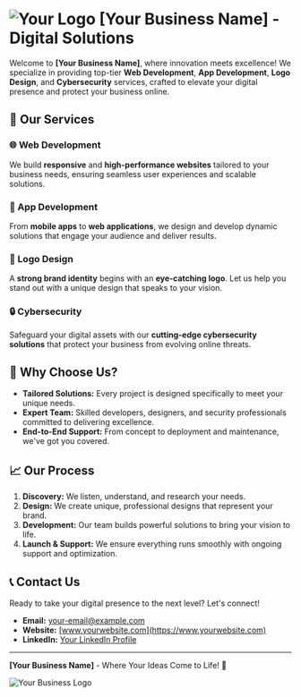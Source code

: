 # ![Your Logo](https://example.com/your-logo.png) **[Your Business Name]** - Digital Solutions

Welcome to **[Your Business Name]**, where innovation meets excellence! We specialize in providing top-tier **Web Development**, **App Development**, **Logo Design**, and **Cybersecurity** services, crafted to elevate your digital presence and protect your business online.

## 🚀 **Our Services**

### 🌐 Web Development
We build **responsive** and **high-performance websites** tailored to your business needs, ensuring seamless user experiences and scalable solutions.

### 📱 App Development
From **mobile apps** to **web applications**, we design and develop dynamic solutions that engage your audience and deliver results.

### 🎨 Logo Design
A **strong brand identity** begins with an **eye-catching logo**. Let us help you stand out with a unique design that speaks to your vision.

### 🔒 Cybersecurity
Safeguard your digital assets with our **cutting-edge cybersecurity solutions** that protect your business from evolving online threats.

## 🎯 Why Choose Us?

- **Tailored Solutions:** Every project is designed specifically to meet your unique needs.
- **Expert Team:** Skilled developers, designers, and security professionals committed to delivering excellence.
- **End-to-End Support:** From concept to deployment and maintenance, we've got you covered.

## 📈 **Our Process**

1. **Discovery:** We listen, understand, and research your needs.
2. **Design:** We create unique, professional designs that represent your brand.
3. **Development:** Our team builds powerful solutions to bring your vision to life.
4. **Launch & Support:** We ensure everything runs smoothly with ongoing support and optimization.

## 📞 **Contact Us**

Ready to take your digital presence to the next level? Let's connect!

- **Email:** [your-email@example.com](mailto:your-email@example.com)
- **Website:** [www.yourwebsite.com](https://www.yourwebsite.com)
- **LinkedIn:** [Your LinkedIn Profile](https://www.linkedin.com/in/yourprofile)

---

**[Your Business Name]** - Where Your Ideas Come to Life! 🌟

![Your Business Logo](https://example.com/your-logo.png)


